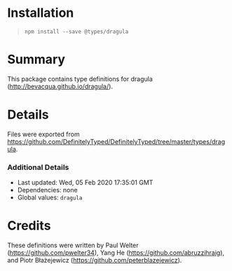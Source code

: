 # Installation
> `npm install --save @types/dragula`

# Summary
This package contains type definitions for dragula (http://bevacqua.github.io/dragula/).

# Details
Files were exported from https://github.com/DefinitelyTyped/DefinitelyTyped/tree/master/types/dragula.

### Additional Details
 * Last updated: Wed, 05 Feb 2020 17:35:01 GMT
 * Dependencies: none
 * Global values: `dragula`

# Credits
These definitions were written by Paul Welter (https://github.com/pwelter34), Yang He (https://github.com/abruzzihraig), and Piotr Błażejewicz (https://github.com/peterblazejewicz).

